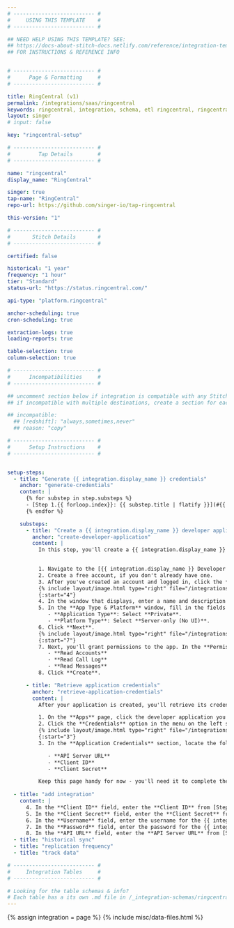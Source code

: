 ```yaml
---
# -------------------------- #
#     USING THIS TEMPLATE    #
# -------------------------- #

## NEED HELP USING THIS TEMPLATE? SEE:
## https://docs-about-stitch-docs.netlify.com/reference/integration-templates/saas/
## FOR INSTRUCTIONS & REFERENCE INFO


# -------------------------- #
#      Page & Formatting     #
# -------------------------- #

title: RingCentral (v1)
permalink: /integrations/saas/ringcentral
keywords: ringcentral, integration, schema, etl ringcentral, ringcentral etl, ringcentral schema
layout: singer
# input: false

key: "ringcentral-setup"

# -------------------------- #
#         Tap Details        #
# -------------------------- #

name: "ringcentral"
display_name: "RingCentral"

singer: true 
tap-name: "RingCentral"
repo-url: https://github.com/singer-io/tap-ringcentral

this-version: "1"

# -------------------------- #
#       Stitch Details       #
# -------------------------- #

certified: false

historical: "1 year"
frequency: "1 hour"
tier: "Standard"
status-url: "https://status.ringcentral.com/"

api-type: "platform.ringcentral"

anchor-scheduling: true
cron-scheduling: true

extraction-logs: true
loading-reports: true

table-selection: true
column-selection: true

# -------------------------- #
#      Incompatibilities     #
# -------------------------- #

## uncomment section below if integration is compatible with any Stitch destinations
## if incompatible with multiple destinations, create a section for each destination

## incompatible:
  ## [redshift]: "always,sometimes,never"
  ## reason: "copy" 

# -------------------------- #
#      Setup Instructions    #
# -------------------------- #


setup-steps:
  - title: "Generate {{ integration.display_name }} credentials"
    anchor: "generate-credentials"
    content: |
      {% for substep in step.substeps %}
      - [Step 1.{{ forloop.index}}: {{ substep.title | flatify }}](#{{ substep.anchor }})
      {% endfor %}

    substeps:
      - title: "Create a {{ integration.display_name }} developer application"
        anchor: "create-developer-application"
        content: |
          In this step, you'll create a {{ integration.display_name }} developer application.

          
          1. Navigate to the [{{ integration.display_name }} Developer Console](https://developers.ringcentral.com/my-account.html#/applications){:target="new"}.
          2. Create a free account, if you don't already have one.
          3. After you've created an account and logged in, click the **Create App** button.
          {% include layout/image.html type="right" file="/integrations/ringcentral-app-settings.png" alt="RingCentral App Type & Platform window for creating a developer app." enlarge=true max-width="450" %}
          {:start="4"}
          4. In the window that displays, enter a name and description for the app.
          5. In the **App Type & Platform** window, fill in the fields as follows:
             - **Application Type**: Select **Private**.
             - **Platform Type**: Select **Server-only (No UI)**.
          6. Click **Next**.
          {% include layout/image.html type="right" file="/integrations/ringcentral-app-permissions.png" alt="RingCentral OAuth Settings window for creating a developer app." enlarge=true max-width="450" %}
          {:start="7"}
          7. Next, you'll grant permissions to the app. In the **Permissions Needed** field, select the following:
             - **Read Accounts**
             - **Read Call Log**
             - **Read Messages**
          8. Click **Create**.

      - title: "Retrieve application credentials"
        anchor: "retrieve-application-credentials"
        content: |
          After your application is created, you'll retrieve its credentials.

          1. On the **Apps** page, click the developer application you created in the previous step.
          2. Click the **Credentials** option in the menu on the left side of the page.
          {% include layout/image.html type="right" file="/integrations/ringcentral-app-credentials.png"  enlarge=true alt="RingCentral Application Credentials page with the Production Environment column highlighted." max-width="525" %}
          {:start="3"}
          3. In the **Application Credentials** section, locate the following in the **Production Environment** column:

             - **API Server URL**
             - **Client ID**
             - **Client Secret**

          Keep this page handy for now - you'll need it to complete the setup in Stitch.
  
  - title: "add integration"
    content: |
      4. In the **Client ID** field, enter the **Client ID** from [Step 1.2](#retrieve-application-credentials).
      5. In the **Client Secret** field, enter the **Client Secret** from [Step 1.2](#retrieve-application-credentials).
      6. In the **Username** field, enter the username for the {{ integration.display_name }} developer app. This is typically the phone number used to create the app.
      7. In the **Password** field, enter the password for the {{ integration.display_name }} developer app.
      8. In the **API URL** field, enter the **API Server URL** from [Step 1.2](#retrieve-application-credentials).
  - title: "historical sync"
  - title: "replication frequency"
  - title: "track data"

# -------------------------- #
#     Integration Tables     #
# -------------------------- #

# Looking for the table schemas & info?
# Each table has a its own .md file in /_integration-schemas/ringcentral
---
```

{% assign integration = page %}
{% include misc/data-files.html %}